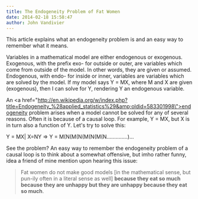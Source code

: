 ```yaml
---
title: The Endogeneity Problem of Fat Women
date: 2014-02-18 15:58:47
author: John Vandivier
---
```




This article explains what an endogeneity problem is and an easy way to remember what it means.

Variables in a mathematical model are either endogenous or exogenous. Exogenous, with the prefix exo- for outside or outer, are variables which come from outside of the model. In other words, they are given or assumed. Endogenous, with endo- for inside or inner, variables are variables which are solved by the model. If my model says Y = MX, where M and X are given (exogenous), then I can solve for Y, rendering Y an endogenous variable.

An <a href=\"http://en.wikipedia.org/w/index.php?title=Endogeneity_%28applied_statistics%29&amp;oldid=583301998\">endogeneity</a> problem arises when a model cannot be solved for any of several reasons. Often it is because of a causal loop. For example, Y = MX, but X is in turn also a function of Y. Let's try to solve this:

Y = MX| X=NY =&gt; Y = M(N(M(N(M(N(M(N..............)...

See the problem? An easy way to remember the endogeneity problem of a causal loop is to think about a somewhat offensive, but imho rather funny, idea a friend of mine mention upon hearing this issue:
<blockquote>Fat women do not make good models [in the mathematical sense, but pun-ily often in a literal sense as well] <strong>because they eat so much because they are unhappy but they are unhappy because they eat so much</strong>.</blockquote>
